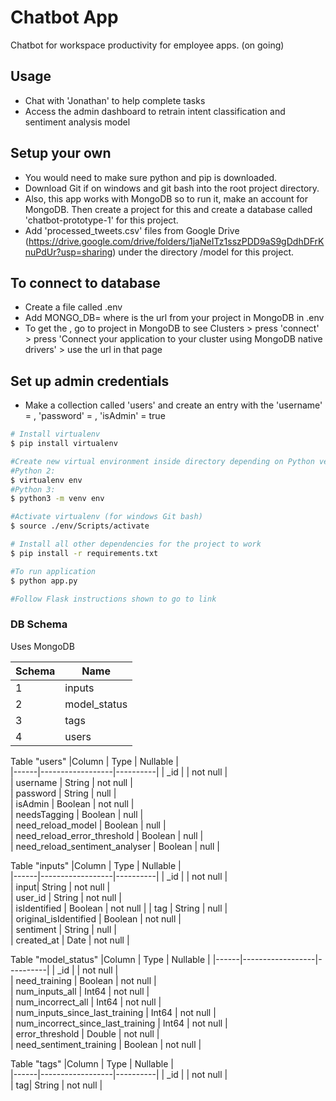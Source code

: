 # Chatbot App
Chatbot for workspace productivity for employee apps.
(on going)

## Usage

* Chat with 'Jonathan' to help complete tasks
* Access the admin dashboard to retrain intent classification and sentiment analysis model

## Setup your own
* You would need to make sure python and pip is downloaded.
* Download Git if on windows and git bash into the root project directory.
* Also, this app works with MongoDB so to run it, make an account for MongoDB. Then create a project for this and create a database called 'chatbot-prototype-1' for this project.
* Add 'processed_tweets.csv' files from Google Drive (https://drive.google.com/drive/folders/1jaNeITz1sszPDD9aS9gDdhDFrKnuPdUr?usp=sharing) under the directory /model for this project.

## To connect to database
* Create a file called .env
* Add MONGO_DB=<url> where <url> is the url from your project in MongoDB in .env
* To get the <url>, go to project in MongoDB to see Clusters > press 'connect' > press 'Connect your application to your cluster using MongoDB native drivers' > use the url in that page

## Set up admin credentials
* Make a collection called 'users' and create an entry with the 'username' = <define your admin username>, 'password' = <define your admin password>, 'isAdmin' = true

```bash
# Install virtualenv
$ pip install virtualenv

#Create new virtual environment inside directory depending on Python version below
#Python 2:
$ virtualenv env
#Python 3:
$ python3 -m venv env

#Activate virtualenv (for windows Git bash)
$ source ./env/Scripts/activate

# Install all other dependencies for the project to work
$ pip install -r requirements.txt

#To run application
$ python app.py

#Follow Flask instructions shown to go to link

```

### DB Schema
Uses MongoDB

| Schema |      Name      |   
|--------|----------------|
| 1 | inputs          |
| 2 | model_status        |
| 3 | tags | table |  
| 4 | users         |

Table "users"
|Column |       Type         | Nullable |     
|------|------------------|----------|
| _id    |                    | not null |  
| username  | String          | not null |		
| password |      String      |  null |				
| isAdmin | Boolean           | not null |					
| needsTagging  | Boolean           | null |				
| need_reload_model  | Boolean          | null |				
| need_reload_error_threshold  |      Boolean     | null |		
| need_reload_sentiment_analyser |     Boolean      | null |							   

Table "inputs"
|Column |       Type         | Nullable |             
|------|------------------|----------|
| _id    |                    | not null |  
| input| String           | not null |					
| user_id  | String          | not null |					
| isIdentified  |   Boolean        | not null |
| tag  |   String        |  null |									   
| original_isIdentified  |   Boolean        | not null |		
| sentiment  |   String        | null |		
| created_at  |   Date        | not null |		


Table "model_status"
|Column |       Type         | Nullable |
|------|------------------|----------|
| _id    |                    | not null |  
| need_training  | Boolean        | not null |		
| num_inputs_all |      Int64      | not null |				
| num_incorrect_all | Int64           | not null |			
| num_inputs_since_last_training  |     Int64      | not null |								   
| num_incorrect_since_last_training  |    Int64       | not null |								   
| error_threshold  |    Double      | not null |								   
| need_sentiment_training  |     Boolean      | not null |								   

Table "tags"
|Column |       Type         | Nullable |      
|------|------------------|----------|
| _id    |                    | not null |  
| tag| String           | not null |			
